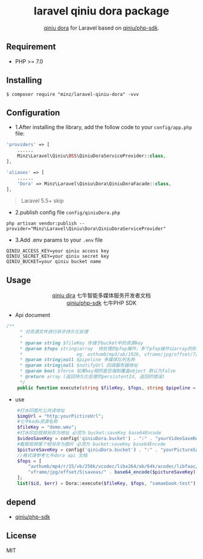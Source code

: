 <h1 align="center">laravel qiniu dora package</h1>

<p align="center">
<a href="https://www.qiniu.com/products/dora">qiniu dora</a> for Laravel based on <a href="https://github.com/qiniu/php-sdk">qiniu/php-sdk</a>.
</p>



## Requirement

-   PHP >= 7.0

## Installing

```shell
$ composer require "minz/laravel-qiniu-dora" -vvv
```

## Configuration

- 1.After installing the library, add the follow code to your `config/app.php` file:

```php
'providers' => [
    ......
    Minz\Laravel\Qiniu\OSS\QiniuDoraServiceProvider::class,
],

'aliases' => [
    ......
    'Dora' => Minz\Laravel\Qiniu\Dora\QiniuDoraFacade::class,
],
```

> Laravel 5.5+ skip

- 2.publish config file `config/qiniuDora.php`
```shell
php artisan vendor:publish --provider="Minz\Laravel\Qiniu\Dora\QiniuDoraServiceProvider"
```

- 3.Add .env params to your `.env` file

```shell
QINIU_ACCESS_KEY=your qiniu access key
QINIU_SECRET_KEY=your qiniu secret key
QINIU_BUCKET=your qiniu bucket name
```

## Usage
<p align="center">
<a href="https://developer.qiniu.com/dora/api/1291/persistent-data-processing-pfop">qiniu dira</a> 七牛智能多媒体服务开发者文档 <br>
<a href="https://github.com/qiniu/php-sdk">qiniu/php-sdk</a> 七牛PHP SDK
</p>

* Api document
```php
/**
     * 对资源文件进行异步持久化处理
     *
     * @param string $fileKey 存储于bucket中的资源key
     * @param $fops string|array  待处理的pfop操作，多个pfop操作以array的形式传入。
     *                    eg. avthumb/mp3/ab/192k, vframe/jpg/offset/7/w/480/h/360
     * @param string|null $pipeline 多媒体队列名称
     * @param string|null $notifyUrl 回调服务器地址
     * @param bool $force 如果key相同是否强制覆盖object 默认为false
     * @return array (返回持久化处理的persistentId, 返回的错误)
     */
    public function execute(string $fileKey, $fops, string $pipeline = null, string $notifyUrl = null, bool $force = false)
```

* use
```php
    #打水印图片公共读地址
    $imgUrl = "http:yourPictireUrl";
    #七牛kodo资源名称
    $fileKey = "demo.wmv";
    #打水印后视频另存为地址 必须为 bucket:saveKey base64Encode
    $videoSaveKey = config('qiniuDora.bucket') . ":" . "yourVideoSaveKey";
    #截取视频某个帧另存为图片 必须为 bucket:saveKey base64Encode
    $pictureSaveKey = config('qiniuDora.bucket') . ":" . "yourPictureSaveKey";
    //格式请参考七牛dora api 文档
    $fops = [
        "avthumb/mp4/r/15/vb/256k/vcodec/libx264/ab/64k/acodec/libfaac/wmImage/" . base64_encode($imgUrl) . "|saveas/" . base64_encode($videoSaveKey),
        "vframe/jpg/offset/5|saveas/" . base64_encode($pictureSaveKey)
    ];
    list($id, $err) = Dora::execute($fileKey, $fops, "samaebook-test");    
```


## depend

-   [qiniu/php-sdk](https://github.com/qiniu/php-sdk">qiniu/php-sdk)
## License

MIT
